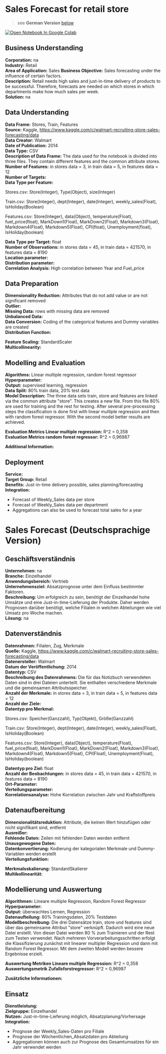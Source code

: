 # Sales Forecast for retail store
>see __German Version__ [below](#German_version)

<a href="https://colab.research.google.com/github/AlexRossmann/ml-services/blob/main/Forecast/Sales%20Forecast%20for%20retail%20store/notebook.ipynb"><img src="https://colab.research.google.com/assets/colab-badge.svg" alt="Open Notebook In Google Colab"/></a>  



## Business Understanding

__Corporation:__ na     
__Industry:__ Retail  
__Area of Application:__ Sales 
__Business Objective:__ Sales forecasting under the influence of certain factors.      
__Description:__ Retail needs high sales and just-in-time delivery of products to be successful. Therefore, forecasts are needed on which stores in which departments make how much sales per week.     
__Solution:__ na    

## Data Understanding

__Data Frame:__ Stores, Train, Features       
__Source:__ Kaggle, https://www.kaggle.com/c/walmart-recruiting-store-sales-forecasting/data     
__Data Creator:__ Walmart        
__Date of Publication:__ 2014       
__Data Type:__ CSV    
__Description of Data Frame:__ The data used for the notebook is divided into three files. They contain different features and the common attribute stores.     
__Number of Features:__ in stores data = 3, in train data = 5, in features data = 12      
__Number of Targets:__     
__Data Type per Feature:__       

Stores.csv: Store(Integer), Type(Object), size(Integer)   

Train.csv: Store(Integer), dept(Integer), date(Integer), weekly_sales(Float), IsHoliday(Boolean)   

Features.csv: Store(Integer), data(Object), temperature(Float), fuel_price(float), MarkDown1(Float), MarkDown2(Float), Markdown3(Float), Markdown4(Float), Markdown5(Float), CPI(float), Unemployment(float), IsHoliday(boolean)    

__Data Type per Target:__ float     
__Number of Observations:__ in stores data = 45, in train data = 421570, in features data = 8190     
__Location parameter:__         
__Distribution parameter:__         
__Correlation Analysis:__ High correlation between Year and Fuel_price     

## Data Preparation

__Dimensionality Reduction:__ Attributes that do not add value or are not significant removed     
__Outlier:__     
__Missing Data:__ rows with missing data are removed      
__Unbalanced Data:__     
__Data Conversion:__ Coding of the categorical features and Dummy variables are created        
__Distribution Function:__      

__Feature Scaling:__ StandardScaler   
__Multicollinearity:__     

## Modelling and Evaluation  

__Algorithms:__ Linear multiple regression, random forest regressor       
__Hyperparameter:__      
__Output:__ supervised learning, regression    
__Data Split:__ 80% train data, 20% test data        
__Model Description:__ The three data sets train, store and features are linked via the common attribute "store". This creates a new file. From this file 80% are used for training and the rest for testing. After several pre-processing steps the classification is done first with linear multiple regression and then with random forest regressor. With the second model better results are achieved.       

__Evaluation Metrics Linear multiple regression:__ R^2 = 0,358    
__Evaluation Metrics random forest regressor:__ R^2 = 0,96987    

__Additional Information:__       

## Deployment

__Service:__    
__Target Group:__ Retail        
__Benefits:__ Just-in-time delivery possible, sales planning/forecasting         
__Integration:__    
- Forecast of Weekly_Sales data per store
- Forecast of Weekly_Sales data per department
- Aggregations can also be used to forecast total sales for a year        

<a id="German_version"></a> 

# Sales Forecast  (Deutschsprachige Version)  

## Geschäftsverständnis

__Unternehmen:__ na     
__Branche:__ Einzelhandel  
__Anwendungsbereich:__ Vertrieb  
__Unternehmensziel:__ Absatzprognose unter dem Einfluss bestimmter Faktoren.      
__Beschreibung:__ Um erfolgreich zu sein, benötigt der Einzelhandel hohe Umsätze und eine Just-in-time-Lieferung der Produkte. Daher werden Prognosen darüber benötigt, welche Filialen in welchen Abteilungen wie viel Umsatz pro Woche machen.     
__Lösung:__ na    

## Datenverständnis

__Datenrahmen:__ Filialen, Zug, Merkmale       
__Quelle:__ Kaggle, https://www.kaggle.com/c/walmart-recruiting-store-sales-forecasting/data     
__Datenersteller:__ Walmart        
__Datum der Veröffentlichung:__ 2014       
__Datentyp:__ CSV    
__Beschreibung des Datenrahmens:__ Die für das Notizbuch verwendeten Daten sind in drei Dateien unterteilt. Sie enthalten verschiedene Merkmale und die gemeinsamen Attributsspeicher.     
__Anzahl der Merkmale:__ in stores data = 3, in train data = 5, in features data = 12      
__Anzahl der Ziele:__     
__Datentyp pro Merkmal:__       

Stores.csv: Speicher(Ganzzahl), Typ(Objekt), Größe(Ganzzahl)   

Train.csv: Store(Integer), dept(Integer), date(Integer), weekly_sales(Float), IsHoliday(Boolean)   

Features.csv: Store(Integer), data(Object), temperature(Float), fuel_price(float), MarkDown1(Float), MarkDown2(Float), Markdown3(Float), Markdown4(Float), Markdown5(Float), CPI(Float), Unemployment(Float), IsHoliday(boolean)    

__Datentyp pro Ziel:__ float     
__Anzahl der Beobachtungen:__ in stores data = 45, in train data = 421570, in features data = 8190     
__Ort-Parameter:__         
__Verteilungsparameter:__         
__Korrelationsanalyse:__ Hohe Korrelation zwischen Jahr und Kraftstoffpreis     

## Datenaufbereitung

__Dimensionalitätsreduktion:__ Attribute, die keinen Wert hinzufügen oder nicht signifikant sind, entfernt     
__Ausreißer:__     
__Fehlende Daten:__ Zeilen mit fehlenden Daten werden entfernt      
__Unausgewogene Daten:__     
__Datenkonvertierung:__ Kodierung der kategorialen Merkmale und Dummy-Variablen werden erstellt        
__Verteilungsfunktion:__      

__Merkmalsskalierung:__ StandardSkalierer   
__Multikollinearität:__     

## Modellierung und Auswertung  

__Algorithmen:__ Lineare multiple Regression, Random Forest Regressor       
__Hyperparameter:__      
__Output:__ überwachtes Lernen, Regression    
__Datenaufteilung:__ 80% Trainingsdaten, 20% Testdaten        
__Modellbeschreibung:__ Die drei Datensätze train, store und features sind über das gemeinsame Attribut "store" verknüpft. Dadurch wird eine neue Datei erstellt. Von dieser Datei werden 80 % zum Trainieren und der Rest zum Testen verwendet. Nach mehreren Vorverarbeitungsschritten erfolgt die Klassifizierung zunächst mit linearer multipler Regression und dann mit Random Forest Regressor. Mit dem zweiten Modell werden bessere Ergebnisse erzielt.       

__Auswertung Metriken Lineare multiple Regression:__ R^2 = 0,358    
__Auswertungsmetrik Zufallsforstregressor:__ R^2 = 0,96987    

__Zusätzliche Informationen:__       

## Einsatz

__Dienstleistung:__    
__Zielgruppe:__ Einzelhandel        
__Nutzen:__ Just-in-time-Lieferung möglich, Absatzplanung/Vorhersage         
__Integration:__    
- Prognose der Weekly_Sales-Daten pro Filiale
- Prognose der Wöchentlichen_Absatzdaten pro Abteilung
- Aggregationen können auch zur Prognose des Gesamtumsatzes für ein Jahr verwendet werden   
